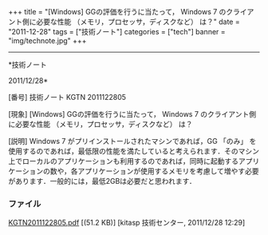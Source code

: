 ﻿+++
title = "[Windows] GGの評価を行うに当たって， Windows 7 のクライアント側に必要な性能 （メモリ，プロセッサ，ディスクなど） は？"
date = "2011-12-28"
tags = ["技術ノート"]
categories = ["tech"]
banner = "img/technote.jpg"
+++

-----------------------------------------------------------------------------------------------------------------------------

*技術ノート

2011/12/28*


[番号]
技術ノート KGTN 2011122805

[現象]
[Windows] GGの評価を行うに当たって， Windows 7
のクライアント側に必要な性能 （メモリ，プロセッサ，ディスクなど） は？

[説明]
Windows 7 がプリインストールされたマシンであれば，GG 「のみ」
を使用するのであれば，最低限の性能を満たしていると考えられます．そのマシン上でローカルのアプリケーションも利用するのであれば，同時に起動するアプリケーションの数や，各アプリケーションが使用するメモリを考慮して増やす必要があります．一般的には，最低2GBは必要だと思われます．


### ファイル

 
 


[KGTN2011122805.pdf](http://techreport.kitasp.net/attachments/download/779/KGTN2011122805.pdf)
 [(51.2 KB)] [kitasp 技術センター, 2011/12/28
12:29]


 


 

